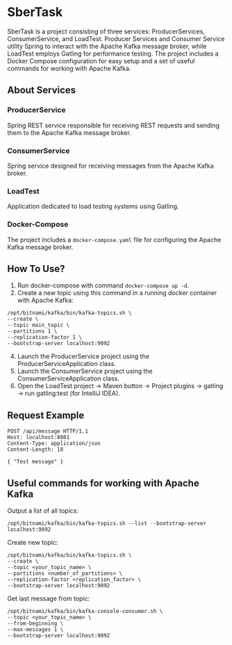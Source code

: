 # SberTask
SberTask is a project consisting of three services: ProducerServices, ConsumerService, and LoadTest.
Producer Services and Consumer Service utility Spring to interact with the Apache Kafka message broker, while LoadTest employs Gatling for performance testing.
The project includes a Docker Compose configuration for easy setup and a set of useful commands for working with Apache Kafka.

## About Services

### ProducerService
Spring REST service responsible for receiving REST requests and sending them to the Apache Kafka message broker.

### ConsumerService
Spring service designed for receiving messages from the Apache Kafka broker.

### LoadTest
Application dedicated to load testing systems using Gatling.

### Docker-Compose
The project includes a `docker-compose.yaml` file for configuring the Apache Kafka message broker.

## How To Use?

1. Run docker-compose with command ```docker-compose up -d```.
2. Create a new topic using this command in a running docker container with Apache Kafka:
```
/opt/bitnami/kafka/bin/kafka-topics.sh \
--create \
--topic main_topic \
--partitions 1 \
--replication-factor 1 \
--bootstrap-server localhost:9092
```
4. Launch the ProducerService project using the ProducerServiceApplication class.
5. Launch the ConsumerService project using the ConsumerServiceApplication class.
6. Open the LoadTest project -> Maven button -> Project plugins -> gatling -> run gatling:test (for IntelliJ IDEA).

## Request Example
```
POST /api/message HTTP/1.1
Host: localhost:8081
Content-Type: application/json
Content-Length: 18

{ "Test message" }
```

## Useful commands for working with Apache Kafka

Output a list of all topics:

```
/opt/bitnami/kafka/bin/kafka-topics.sh --list --bootstrap-server localhost:9092
```

Create new topic:

```
/opt/bitnami/kafka/bin/kafka-topics.sh \
--create \
--topic <your_topic_name> \
--partitions <number_of_partitions> \
--replication-factor <replication_factor> \
--bootstrap-server localhost:9092
```

Get last message from topic:

```
/opt/bitnami/kafka/bin/kafka-console-consumer.sh \
--topic <your_topic_name> \
--from-beginning \
--max-messages 1 \
--bootstrap-server localhost:9092
```
